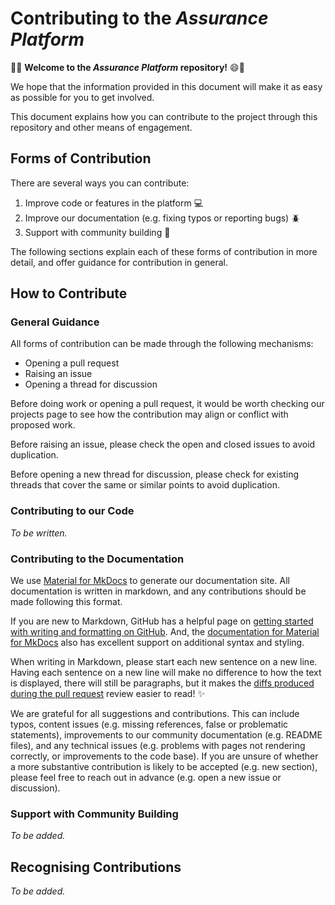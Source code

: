 # Contributing to the _Assurance Platform_

:tada::smile: **Welcome to the _Assurance Platform_ repository!** :smile::tada:

We hope that the information provided in this document will make it as easy as
possible for you to get involved.

This document explains how you can contribute to the project through this
repository and other means of engagement.

## Forms of Contribution

There are several ways you can contribute:

1. Improve code or features in the platform 💻
2. Improve our documentation (e.g. fixing typos or reporting bugs) 🪲
3. Support with community building 👥

The following sections explain each of these forms of contribution in more
detail, and offer guidance for contribution in general.

## How to Contribute

### General Guidance

All forms of contribution can be made through the following mechanisms:

- Opening a pull request
- Raising an issue
- Opening a thread for discussion

Before doing work or opening a pull request, it would be worth checking our
projects page to see how the contribution may align or conflict with proposed
work.

Before raising an issue, please check the open and closed issues to avoid
duplication.

Before opening a new thread for discussion, please check for existing threads
that cover the same or similar points to avoid duplication.

### Contributing to our Code

_To be written._

### Contributing to the Documentation

We use [Material for MkDocs](https://squidfunk.github.io/mkdocs-material/) to
generate our documentation site. All documentation is written in markdown, and
any contributions should be made following this format.

If you are new to Markdown, GitHub has a helpful page on
[getting started with writing and formatting on GitHub](https://help.github.com/articles/getting-started-with-writing-and-formatting-on-github).
And, the
[documentation for Material for MkDocs](https://squidfunk.github.io/mkdocs-material/reference/)
also has excellent support on additional syntax and styling.

When writing in Markdown, please start each new sentence on a new line. Having
each sentence on a new line will make no difference to how the text is
displayed, there will still be paragraphs, but it makes the
[diffs produced during the pull request](https://help.github.com/en/articles/about-comparing-branches-in-pull-requests)
review easier to read! :sparkles:

We are grateful for all suggestions and contributions. This can include typos,
content issues (e.g. missing references, false or problematic statements),
improvements to our community documentation (e.g. README files), and any
technical issues (e.g. problems with pages not rendering correctly, or
improvements to the code base). If you are unsure of whether a more substantive
contribution is likely to be accepted (e.g. new section), please feel free to
reach out in advance (e.g. open a new issue or discussion).

### Support with Community Building

_To be added._

## Recognising Contributions

_To be added._

<!-- We welcome and recognise all kinds of contributions, from fixing small errors, to developing documentation, maintaining the project infrastructure, writing chapters or reviewing existing resources.
The *Assurance Platform* repository follows the [all-contributors][all-contributors] specifications.
The all-contributors bot usage is described [here](https://allcontributors.org/docs/en/bot/usage).
You can see a list of current contributors [here](https://github.com/alan-turing-institute/turing-commons#contributors-). 😍

To add yourself or someone else as a contributor, comment on [this issue](https://github.com/alan-turing-institute/turing-commons/issues/16) using the following statement:

```
@all-contributors please add <username> for <contributions>
```

You will need to edit this accordingly following the instructions on [the @all-contributors guide](https://allcontributors.org/docs/en/bot/usage), including the relevant contribution type. See [Emoji Key (Contribution Types Reference)](https://allcontributors.org/docs/en/emoji-key) for a list of valid `<contribution>` types.
The bot will then create a Pull Request to add the contributor and reply with the pull request details.

**PLEASE NOTE: Only one contributor can be added with the bot at a time!**

[all-contributors]: https://github.com/kentcdodds/all-contributors#emoji-key

-->
